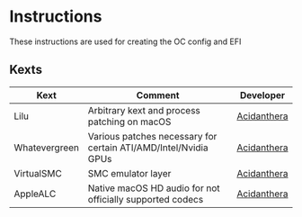 # Instructions
These instructions are used for creating the OC config and EFI

## Kexts
| Kext          | Comment       | Developer |
| ------------- | ------------- | --------- |
| Lilu          | Arbitrary kext and process patching on macOS | [Acidanthera](https://github.com/acidanthera)|
| Whatevergreen | Various patches necessary for certain ATI/AMD/Intel/Nvidia GPUs | [Acidanthera](https://github.com/acidanthera)|
| VirtualSMC    | SMC emulator layer | [Acidanthera](https://github.com/acidanthera)|
| AppleALC      | Native macOS HD audio for not officially supported codecs | [Acidanthera](https://github.com/acidanthera)|

